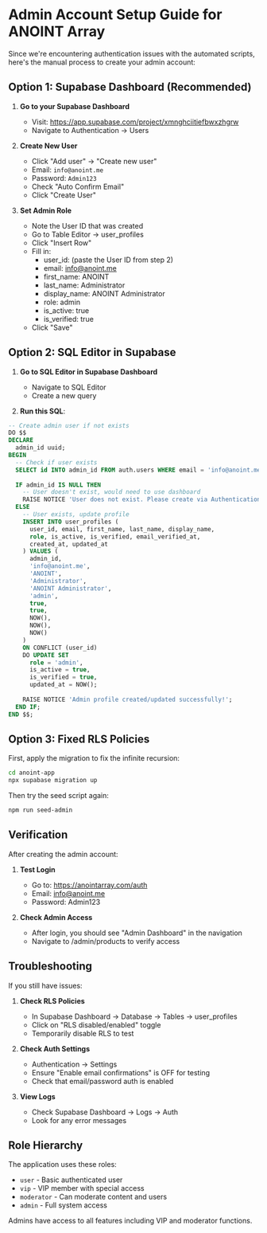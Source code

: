 # Admin Account Setup Guide for ANOINT Array

Since we're encountering authentication issues with the automated scripts, here's the manual process to create your admin account:

## Option 1: Supabase Dashboard (Recommended)

1. **Go to your Supabase Dashboard**
   - Visit: https://app.supabase.com/project/xmnghciitiefbwxzhgrw
   - Navigate to Authentication → Users

2. **Create New User**
   - Click "Add user" → "Create new user"
   - Email: `info@anoint.me`
   - Password: `Admin123`
   - Check "Auto Confirm Email"
   - Click "Create User"

3. **Set Admin Role**
   - Note the User ID that was created
   - Go to Table Editor → user_profiles
   - Click "Insert Row"
   - Fill in:
     - user_id: (paste the User ID from step 2)
     - email: info@anoint.me
     - first_name: ANOINT
     - last_name: Administrator
     - display_name: ANOINT Administrator
     - role: admin
     - is_active: true
     - is_verified: true
   - Click "Save"

## Option 2: SQL Editor in Supabase

1. **Go to SQL Editor in Supabase Dashboard**
   - Navigate to SQL Editor
   - Create a new query

2. **Run this SQL**:
```sql
-- Create admin user if not exists
DO $$
DECLARE
  admin_id uuid;
BEGIN
  -- Check if user exists
  SELECT id INTO admin_id FROM auth.users WHERE email = 'info@anoint.me';
  
  IF admin_id IS NULL THEN
    -- User doesn't exist, would need to use dashboard
    RAISE NOTICE 'User does not exist. Please create via Authentication dashboard.';
  ELSE
    -- User exists, update profile
    INSERT INTO user_profiles (
      user_id, email, first_name, last_name, display_name,
      role, is_active, is_verified, email_verified_at,
      created_at, updated_at
    ) VALUES (
      admin_id,
      'info@anoint.me',
      'ANOINT',
      'Administrator', 
      'ANOINT Administrator',
      'admin',
      true,
      true,
      NOW(),
      NOW(),
      NOW()
    )
    ON CONFLICT (user_id) 
    DO UPDATE SET 
      role = 'admin',
      is_active = true,
      is_verified = true,
      updated_at = NOW();
    
    RAISE NOTICE 'Admin profile created/updated successfully!';
  END IF;
END $$;
```

## Option 3: Fixed RLS Policies

First, apply the migration to fix the infinite recursion:

```bash
cd anoint-app
npx supabase migration up
```

Then try the seed script again:

```bash
npm run seed-admin
```

## Verification

After creating the admin account:

1. **Test Login**
   - Go to: https://anointarray.com/auth
   - Email: info@anoint.me
   - Password: Admin123

2. **Check Admin Access**
   - After login, you should see "Admin Dashboard" in the navigation
   - Navigate to /admin/products to verify access

## Troubleshooting

If you still have issues:

1. **Check RLS Policies**
   - In Supabase Dashboard → Database → Tables → user_profiles
   - Click on "RLS disabled/enabled" toggle
   - Temporarily disable RLS to test

2. **Check Auth Settings**
   - Authentication → Settings
   - Ensure "Enable email confirmations" is OFF for testing
   - Check that email/password auth is enabled

3. **View Logs**
   - Check Supabase Dashboard → Logs → Auth
   - Look for any error messages

## Role Hierarchy

The application uses these roles:
- `user` - Basic authenticated user
- `vip` - VIP member with special access
- `moderator` - Can moderate content and users
- `admin` - Full system access

Admins have access to all features including VIP and moderator functions.